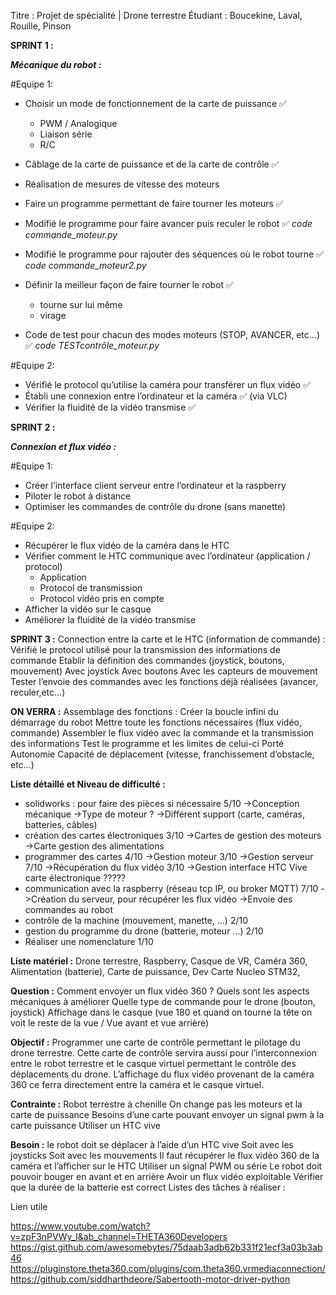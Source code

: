 Titre :  Projet de spécialité | Drone terrestre 
Étudiant : Boucekine, Laval, Rouille, Pinson

**SPRINT 1 :**


***Mécanique du robot :***

#Equipe 1:
- Choisir un mode de fonctionnement de la carte de puissance ✅
	- PWM / Analogique
	- Liaison série
	- R/C

- Câblage de la carte de puissance et de la carte de contrôle ✅
- Réalisation de mesures de vitesse des moteurs

- Faire un programme permettant de faire tourner les moteurs ✅
- Modifié le programme pour faire avancer puis reculer le robot ✅ *code commande_moteur.py*
- Modifié le programme pour rajouter des séquences où le robot tourne ✅ *code commande_moteur2.py*
- Définir la meilleur façon de faire tourner le robot ✅
	- tourne sur lui même
	- virage
- Code de test pour chacun des modes moteurs (STOP, AVANCER, etc...) ✅ *code TESTcontrôle_moteur.py*

#Equipe 2:
- Vérifié le protocol qu’utilise la caméra pour transférer un flux vidéo ✅
- Établi une connexion entre l’ordinateur et la caméra ✅ (via VLC)
- Vérifier la fluidité de la vidéo transmise ✅




**SPRINT 2 :**

***Connexion et flux vidéo :***

#Equipe 1:
- Créer l’interface client serveur entre l’ordinateur et la raspberry
- Piloter le robot à distance
- Optimiser les commandes de contrôle du drone (sans manette)


#Equipe 2:
- Récupérer le flux vidéo de la caméra dans le HTC
- Vérifier comment le HTC communique avec l’ordinateur (application / protocol)
	- Application 
	- Protocol de transmission
	- Protocol vidéo pris en compte
- Afficher la vidéo sur le casque
- Améliorer la fluidité de la vidéo transmise



**SPRINT 3 :**
Connection entre la carte et le HTC (information de commande) :
Vérifié le protocol utilisé pour la transmission des informations de commande
Etablir la définition des commandes (joystick, boutons, mouvement)
Avec joystick
Avec boutons
Avec les capteurs de mouvement
Tester l’envoie des commandes avec les fonctions déjà réalisées (avancer, reculer,etc…)


**ON VERRA :**
Assemblage des fonctions :
Créer la boucle infini du démarrage du robot
Mettre toute les fonctions nécessaires (flux vidéo, commande)
Assembler le flux vidéo avec la commande et la transmission des informations
Test le programme et les limites de celui-ci
Porté
Autonomie
Capacité de déplacement (vitesse, franchissement d’obstacle, etc…)



**Liste détaillé et Niveau de difficulté :**
 - solidworks : pour faire des pièces si nécessaire   5/10
	->Conception mécanique
	->Type de moteur ?
	->Différent support (carte, caméras, batteries, câbles)
- création des cartes électroniques  3/10
	->Cartes de gestion des moteurs
	->Carte gestion des alimentations
- programmer des cartes 4/10
	->Gestion moteur 3/10
	->Gestion serveur 7/10
	->Récupération du flux vidéo 3/10
	->Gestion interface HTC Vive carte électronique ?????
- communication avec la raspberry (réseau tcp IP, ou broker MQTT)  7/10
	->Création du serveur, pour récupérer les flux vidéo
	->Envoie des commandes au robot
- contrôle de la machine (mouvement, manette, ...)  2/10
- gestion du programme du drone (batterie, moteur ...) 2/10
- Réaliser une nomenclature 1/10


**Liste matériel :**
Drone terrestre, Raspberry, Casque de VR, Caméra 360, Alimentation (batterie), Carte de puissance, Dev Carte Nucleo STM32, 


**Question :** 
Comment envoyer un flux vidéo 360 ?
Quels sont les aspects mécaniques à améliorer
Quelle type de commande pour le drone (bouton, joystick)
Affichage dans le casque (vue 180 et quand on tourne la tête on voit le reste de la vue / Vue avant et vue arrière)

**Objectif :**
Programmer une carte de contrôle permettant le pilotage du drone terrestre. Cette carte de contrôle servira aussi pour l’interconnexion entre le robot terrestre et le casque virtuel permettant le contrôle des déplacements du drone.
L’affichage du flux vidéo provenant de la caméra 360 ce ferra directement entre la caméra et le casque virtuel.


**Contrainte :** 
Robot terrestre à chenille
On change pas les moteurs et la carte de puissance
Besoins d’une carte pouvant envoyer un signal pwm à la carte puissance
Utiliser un HTC vive 

**Besoin :** 
le robot doit se déplacer à l’aide d’un HTC vive
Soit avec les joysticks
Soit avec les mouvements
Il faut récupérer le flux vidéo 360 de la caméra et l’afficher sur le HTC
Utiliser un signal PWM ou série
Le robot doit pouvoir bouger en avant et en arrière
Avoir un flux vidéo exploitable
Vérifier que la durée de la batterie est correct
Listes des tâches à réaliser :



Lien utile

https://www.youtube.com/watch?v=zpF3nPVWy_I&ab_channel=THETA360Developers
https://gist.github.com/awesomebytes/75daab3adb62b331f21ecf3a03b3ab46
https://pluginstore.theta360.com/plugins/com.theta360.vrmediaconnection/ 
https://github.com/siddharthdeore/Sabertooth-motor-driver-python
